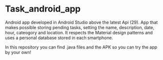 # Task_android_app
Android app developed in Android Studio above the latest Api (29).
App that makes possible storing pending tasks, setting the name, description, date, hour, cateogory and location.
It respects the Material design patterns and uses a personal database stored in each smartphone.

In this repository you can find .java files and the APK so you can try the app by your own!
